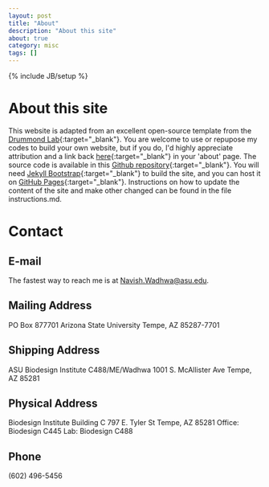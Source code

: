 ```yaml
---
layout: post
title: "About"
description: "About this site"
about: true
category: misc
tags: []
---
```

{% include JB/setup %}

<a name="about"></a>

# About this site

This website is adapted from an excellent open-source template from the [Drummond Lab](http://drummondlab.org/){:target="_blank"}. You are welcome to use or repupose my codes to build your own website, but if you do, I'd highly appreciate attribution and a link back [here](https://navishwadhwa.github.io/){:target="_blank"} in your 'about' page. The source code is available in this [Github repository](https://github.com/navishwadhwa/navishwadhwa.github.io){:target="_blank"}. You will need [Jekyll Bootstrap](http://jekyllbootstrap.com){:target="_blank"} to build the site, and you can host it on [GitHub Pages](https://pages.github.com/){:target="_blank"}. Instructions on how to update the content of the site and make other changed can be found in the file instructions.md.

<a name="contact"></a>

# Contact

## E-mail
The fastest way to reach me is at Navish.Wadhwa@asu.edu.

## Mailing Address
PO Box 877701
Arizona State University
Tempe, AZ  85287-7701

## Shipping Address
ASU Biodesign Institute 
C488/ME/Wadhwa
1001 S. McAllister Ave
Tempe, AZ 85281

## Physical Address
Biodesign Institute Building C
797 E. Tyler St
Tempe, AZ 85281
Office: Biodesign C445
Lab: Biodesign C488

## Phone
(602) 496-5456